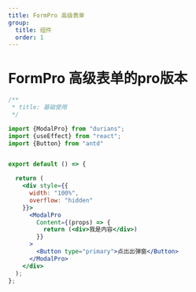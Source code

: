 ```yaml
---
title: FormPro 高级表单
group:
  title: 组件
  order: 1
---
```


# FormPro 高级表单的pro版本

<code src="./demo/customForm.tsx"></code>

```jsx
/**
 * title: 基础使用
 */

import {ModalPro} from "durians";
import {useEffect} from "react";
import {Button} from "antd"


export default () => {

  return (
    <div style={{
      width: "100%",
      overflow: "hidden"
    }}>
      <ModalPro
        Content={(props) => {
          return (<div>我是内容</div>)
        }}
      >
        <Button type="primary">点出出弹窗</Button>
      </ModalPro>
    </div>
  );
};
```
<API id="ModalPro"></API>
